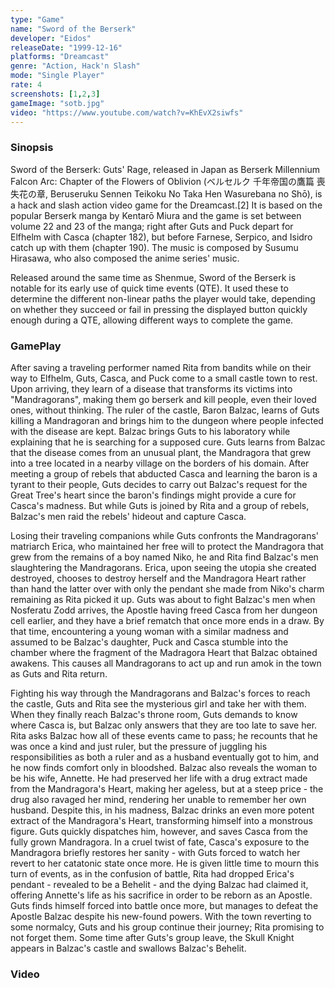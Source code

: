 ```yaml
---
type: "Game"
name: "Sword of the Berserk"
developer: "Eidos"
releaseDate: "1999-12-16"
platforms: "Dreamcast"
genre: "Action, Hack'n Slash"
mode: "Single Player"
rate: 4
screenshots: [1,2,3]
gameImage: "sotb.jpg"
video: "https://www.youtube.com/watch?v=KhEvX2siwfs"
---
```



### Sinopsis
Sword of the Berserk: Guts' Rage, released in Japan as Berserk Millennium Falcon Arc: Chapter of the Flowers of Oblivion (ベルセルク 千年帝国の鷹篇 喪失花の章, Beruseruku Sennen Teikoku No Taka Hen Wasurebana no Shō), is a hack and slash action video game for the Dreamcast.[2] It is based on the popular Berserk manga by Kentarō Miura and the game is set between volume 22 and 23 of the manga; right after Guts and Puck depart for Elfhelm with Casca (chapter 182), but before Farnese, Serpico, and Isidro catch up with them (chapter 190). The music is composed by Susumu Hirasawa, who also composed the anime series' music.

Released around the same time as Shenmue, Sword of the Berserk is notable for its early use of quick time events (QTE). It used these to determine the different non-linear paths the player would take, depending on whether they succeed or fail in pressing the displayed button quickly enough during a QTE, allowing different ways to complete the game.

### GamePlay
After saving a traveling performer named Rita from bandits while on their way to Elfhelm, Guts, Casca, and Puck come to a small castle town to rest. Upon arriving, they learn of a disease that transforms its victims into "Mandragorans", making them go berserk and kill people, even their loved ones, without thinking. The ruler of the castle, Baron Balzac, learns of Guts killing a Mandragoran and brings him to the dungeon where people infected with the disease are kept. Balzac brings Guts to his laboratory while explaining that he is searching for a supposed cure. Guts learns from Balzac that the disease comes from an unusual plant, the Mandragora that grew into a tree located in a nearby village on the borders of his domain. After meeting a group of rebels that abducted Casca and learning the baron is a tyrant to their people, Guts decides to carry out Balzac's request for the Great Tree's heart since the baron's findings might provide a cure for Casca's madness. But while Guts is joined by Rita and a group of rebels, Balzac's men raid the rebels' hideout and capture Casca.

Losing their traveling companions while Guts confronts the Mandragorans' matriarch Erica, who maintained her free will to protect the Mandragora that grew from the remains of a boy named Niko, he and Rita find Balzac's men slaughtering the Mandragorans. Erica, upon seeing the utopia she created destroyed, chooses to destroy herself and the Mandragora Heart rather than hand the latter over with only the pendant she made from Niko's charm remaining as Rita picked it up. Guts was about to fight Balzac's men when Nosferatu Zodd arrives, the Apostle having freed Casca from her dungeon cell earlier, and they have a brief rematch that once more ends in a draw. By that time, encountering a young woman with a similar madness and assumed to be Balzac's daughter, Puck and Casca stumble into the chamber where the fragment of the Madragora Heart that Balzac obtained awakens. This causes all Mandragorans to act up and run amok in the town as Guts and Rita return.

Fighting his way through the Mandragorans and Balzac's forces to reach the castle, Guts and Rita see the mysterious girl and take her with them. When they finally reach Balzac's throne room, Guts demands to know where Casca is, but Balzac only answers that they are too late to save her. Rita asks Balzac how all of these events came to pass; he recounts that he was once a kind and just ruler, but the pressure of juggling his responsibilities as both a ruler and as a husband eventually got to him, and he now finds comfort only in bloodshed. Balzac also reveals the woman to be his wife, Annette. He had preserved her life with a drug extract made from the Mandragora's Heart, making her ageless, but at a steep price - the drug also ravaged her mind, rendering her unable to remember her own husband. Despite this, in his madness, Balzac drinks an even more potent extract of the Mandragora's Heart, transforming himself into a monstrous figure. Guts quickly dispatches him, however, and saves Casca from the fully grown Mandragora. In a cruel twist of fate, Casca's exposure to the Mandragora briefly restores her sanity - with Guts forced to watch her revert to her catatonic state once more. He is given little time to mourn this turn of events, as in the confusion of battle, Rita had dropped Erica's pendant - revealed to be a Behelit - and the dying Balzac had claimed it, offering Annette's life as his sacrifice in order to be reborn as an Apostle. Guts finds himself forced into battle once more, but manages to defeat the Apostle Balzac despite his new-found powers. With the town reverting to some normalcy, Guts and his group continue their journey; Rita promising to not forget them. Some time after Guts's group leave, the Skull Knight appears in Balzac's castle and swallows Balzac's Behelit.

### Video

